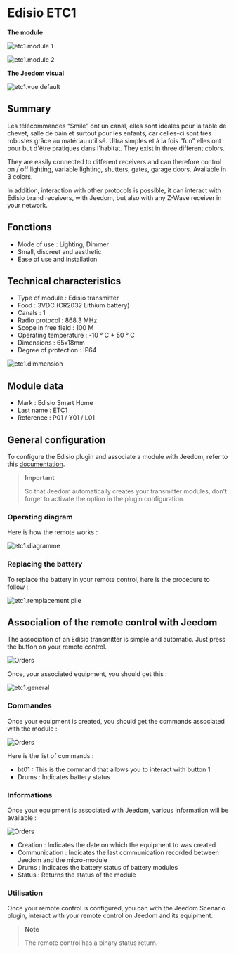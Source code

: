 # Edisio ETC1

**The module**

![etc1.module 1](images/etc1/etc1.module-1.jpg)

![etc1.module 2](images/etc1/etc1.module-2.png)

**The Jeedom visual**

![etc1.vue default](images/etc1/etc1.vue-default.jpg)

## Summary 

Les télécommandes “Smile” ont un canal, elles sont idéales pour la table de chevet, salle de bain et surtout pour les enfants, car celles-ci sont très robustes grâce au matériau utilisé. Ultra simples et à la fois “fun” elles ont pour but d'être pratiques dans l'habitat. They exist in three different colors.

They are easily connected to different receivers and can therefore control on / off lighting, variable lighting, shutters, gates, garage doors. Available in 3 colors.

In addition, interaction with other protocols is possible, it can interact with Edisio brand receivers, with Jeedom, but also with any Z-Wave receiver in your network.

## Fonctions

-   Mode of use : Lighting, Dimmer
-   Small, discreet and aesthetic
-   Ease of use and installation

## Technical characteristics

-   Type of module : Edisio transmitter
-   Food : 3VDC (CR2032 Lithium battery)
-   Canals : 1
-   Radio protocol : 868.3 MHz
-   Scope in free field : 100 M
-   Operating temperature : -10 ° C + 50 ° C
-   Dimensions : 65x18mm
-   Degree of protection : IP64

![etc1.dimmension](images/etc1/etc1.dimmension.png)

## Module data

-   Mark : Edisio Smart Home
-   Last name : ETC1
-   Reference : P01 / Y01 / L01

## General configuration

To configure the Edisio plugin and associate a module with Jeedom, refer to this [documentation](https://doc.jeedom.com/en_US/plugins/automation%20protocol/edisio/).

> **Important**
>
> So that Jeedom automatically creates your transmitter modules, don't forget to activate the option in the plugin configuration.

### Operating diagram

Here is how the remote works :

![etc1.diagramme](images/etc1/etc1.diagramme.jpg)

### Replacing the battery

To replace the battery in your remote control, here is the procedure to follow :

![etc1.remplacement pile](images/etc1/etc1.remplacement-pile.jpg)

## Association of the remote control with Jeedom

The association of an Edisio transmitter is simple and automatic. Just press the button on your remote control.

![Orders](images/etc1/etc1.touche-c.jpg)

Once, your associated equipment, you should get this :

![etc1.general](images/etc1/etc1.general.jpg)

### Commandes

Once your equipment is created, you should get the commands associated with the module :

![Orders](images/etc1/etc1.commandes.jpg)

Here is the list of commands :

-   bt01 : This is the command that allows you to interact with button 1
-   Drums : Indicates battery status

### Informations

Once your equipment is associated with Jeedom, various information will be available :

![Orders](images/etc1/etc1.informations.jpg)

-   Creation : Indicates the date on which the equipment to was created
-   Communication : Indicates the last communication recorded between Jeedom and the micro-module
-   Drums : Indicates the battery status of battery modules
-   Status : Returns the status of the module

### Utilisation

Once your remote control is configured, you can with the Jeedom Scenario plugin, interact with your remote control on Jeedom and its equipment.

> **Note**
>
> The remote control has a binary status return.

